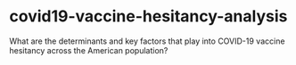 # covid19-vaccine-hesitancy-analysis
What are the determinants and key factors that play into COVID-19 vaccine hesitancy across the American population?
